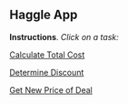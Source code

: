 ## Haggle App

**Instructions**. *Click on a task:* 

[Calculate Total Cost]()

[Determine Discount]()

[Get New Price of Deal]()
